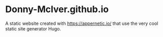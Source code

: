 # Donny-McIver.github.io
A static website created with https://appernetic.io/ that use the very cool static site generator Hugo.
